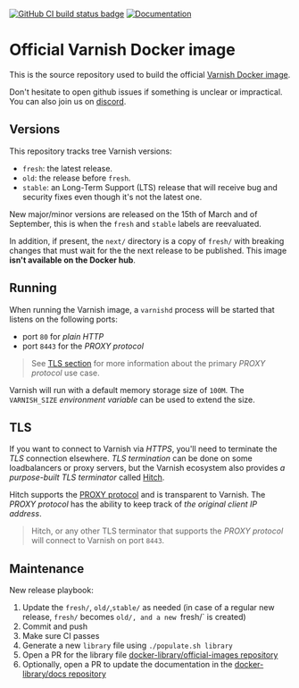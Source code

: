 [![GitHub CI build status badge](https://github.com/varnish/docker-varnish/workflows/GitHub%20CI/badge.svg)](https://github.com/varnish/docker-varnish/actions?query=workflow%3A%22GitHub+CI%22)
[![Documentation](https://img.shields.io/badge/image-documentation-blue)](https://hub.docker.com/_/varnish)
<!--[![update.sh build status badge](https://img.shields.io/jenkins/s/https/doi-janky.infosiftr.net/job/update.sh/job/varnish.svg?label=Automated%20update.sh)](https://doi-janky.infosiftr.net/job/update.sh/job/varnish/)
[![amd64 build status badge](https://img.shields.io/jenkins/s/https/doi-janky.infosiftr.net/job/multiarch/job/amd64/job/varnish.svg?label=amd64)](https://doi-janky.infosiftr.net/job/multiarch/job/amd64/job/varnish)
[![arm32v5 build status badge](https://img.shields.io/jenkins/s/https/doi-janky.infosiftr.net/job/multiarch/job/arm32v5/job/varnish.svg?label=arm32v5)](https://doi-janky.infosiftr.net/job/multiarch/job/arm32v5/job/varnish)
[![arm32v6 build status badge](https://img.shields.io/jenkins/s/https/doi-janky.infosiftr.net/job/multiarch/job/arm32v6/job/varnish.svg?label=arm32v6)](https://doi-janky.infosiftr.net/job/multiarch/job/arm32v6/job/varnish)
[![arm32v7 build status badge](https://img.shields.io/jenkins/s/https/doi-janky.infosiftr.net/job/multiarch/job/arm32v7/job/varnish.svg?label=arm32v7)](https://doi-janky.infosiftr.net/job/multiarch/job/arm32v7/job/varnish)
[![arm64v8 build status badge](https://img.shields.io/jenkins/s/https/doi-janky.infosiftr.net/job/multiarch/job/arm64v8/job/varnish.svg?label=arm64v8)](https://doi-janky.infosiftr.net/job/multiarch/job/arm64v8/job/varnish)
[![i386 build status badge](https://img.shields.io/jenkins/s/https/doi-janky.infosiftr.net/job/multiarch/job/i386/job/varnish.svg?label=i386)](https://doi-janky.infosiftr.net/job/multiarch/job/i386/job/varnish)
[![mips64le build status badge](https://img.shields.io/jenkins/s/https/doi-janky.infosiftr.net/job/multiarch/job/mips64le/job/varnish.svg?label=mips64le)](https://doi-janky.infosiftr.net/job/multiarch/job/mips64le/job/varnish)
[![ppc64le build status badge](https://img.shields.io/jenkins/s/https/doi-janky.infosiftr.net/job/multiarch/job/ppc64le/job/varnish.svg?label=ppc64le)](https://doi-janky.infosiftr.net/job/multiarch/job/ppc64le/job/varnish)
[![s390x build status badge](https://img.shields.io/jenkins/s/https/doi-janky.infosiftr.net/job/multiarch/job/s390x/job/varnish.svg?label=s390x)](https://doi-janky.infosiftr.net/job/multiarch/job/s390x/job/varnish)-->

# Official Varnish Docker image

This is the source repository used to build the official [Varnish Docker image](https://hub.docker.com/_/varnish).

Don't hesitate to open github issues if something is unclear or impractical. You can also join us on [discord](https://discord.com/invite/EuwdvbZR6d).

## Versions

This repository tracks tree Varnish versions:

- `fresh`: the latest release.
- `old`: the release before `fresh`.
- `stable`: an Long-Term Support (LTS) release that will receive bug and security fixes even though it's not the latest one.

New major/minor versions are released on the 15th of March and of September, this is when the `fresh` and `stable` labels are reevaluated.

In addition, if present, the `next/` directory is a copy of `fresh/` with breaking changes that must wait for the the next release to be published. This image **isn't available on the Docker hub**.

## Running

When running the Varnish image, a `varnishd` process will be started that listens on the following ports:

* port `80` for *plain HTTP*
* port `8443` for the *PROXY protocol*

> See [TLS section](#tls) for more information about the primary *PROXY protocol* use case.

Varnish will run with a default memory storage size of `100M`. The `VARNISH_SIZE` *environment variable* can be used to extend the size.

## TLS

If you want to connect to Varnish via *HTTPS*, you'll need to terminate the *TLS* connection elsewhere. *TLS termination* can be done on some loadbalancers or proxy servers, but the Varnish ecosystem also provides *a purpose-built TLS terminator* called [Hitch](https://hitch-tls.org/). 

Hitch supports the [PROXY protocol](https://www.haproxy.org/download/1.8/doc/proxy-protocol.txt) and is transparent to Varnish. The *PROXY protocol* has the ability to keep track of *the original client IP address*.

> Hitch, or any other TLS terminator that supports the *PROXY protocol* will connect to Varnish on port `8443`.

## Maintenance

New release playbook:
1. Update the `fresh/`, `old/`,`stable/` as needed (in case of a regular new release, `fresh/` becomes `old/, and a new `fresh/` is created)
2. Commit and push
3. Make sure CI passes
4. Generate a new `library` file using `./populate.sh library`
5. Open a PR for the library file [docker-library/official-images repository](https://github.com/docker-library/official-images/blob/master/library/varnish)
6. Optionally, open a PR to update the documentation in the [docker-library/docs repository](https://github.com/docker-library/docs/tree/master/varnish)
